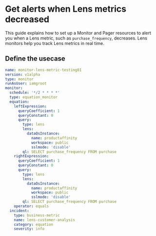 # Get alerts when Lens metrics decreased

This guide explains how to set up a Monitor and Pager resources to alert you when a Lens metric, such as `purchase_frequency`, decreases. Lens monitors help you track Lens metrics in real time.

## Define the usecase

```yaml
name: monitor-lens-metric-testing01
version: v1alpha
type: monitor
runAsUser: iamgroot
monitor:
  schedule: '*/2 * * * *'
  type: equation_monitor
  equation:
    leftExpression:
      queryCoefficient: 1
      queryConstant: 0
      query:
        type: lens
        lens:
          dataOsInstance:
            name: productaffinity
            workspace: public
            sslmode: 'disable'
        ql: SELECT purchase_frequency FROM purchase
    rightExpression:
      queryCoefficient: 1
      queryConstant: 0
      query:
        type: lens
        lens:
          dataOsInstance:
            name: productaffinity
            workspace: public
            sslmode: 'disable'
        ql: SELECT purchase_frequency FROM purchase
    operator: equals
  incident:
    type: business-metric
    name: lens-customer-analysis
    category: equation
    severity: info
```
